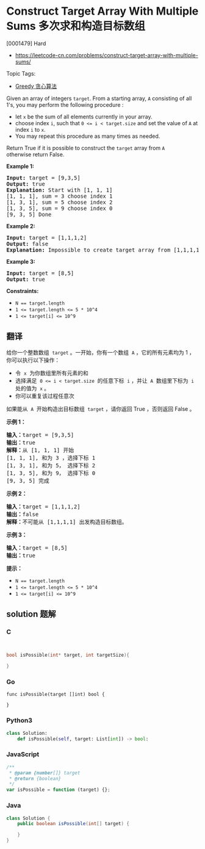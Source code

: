 # Construct Target Array With Multiple Sums 多次求和构造目标数组

[0001479] Hard

- https://leetcode-cn.com/problems/construct-target-array-with-multiple-sums/

Topic Tags:

- [Greedy 贪心算法](https://leetcode-cn.com/tag/greedy/)

Given an array of integers `target`. From a starting array, `A` consisting of all 1's, you may perform the following procedure :

- let `x` be the sum of all elements currently in your array.
- choose index `i`, such that `0 <= i < target.size` and set the value of `A` at index `i` to `x`.
- You may repeat this procedure as many times as needed.

Return True if it is possible to construct the `target` array from `A` otherwise return False.

**Example 1:**

<pre><strong>Input:</strong> target = [9,3,5]
<strong>Output:</strong> true
<strong>Explanation:</strong> Start with [1, 1, 1] 
[1, 1, 1], sum = 3 choose index 1
[1, 3, 1], sum = 5 choose index 2
[1, 3, 5], sum = 9 choose index 0
[9, 3, 5] Done
</pre>

**Example 2:**

<pre><strong>Input:</strong> target = [1,1,1,2]
<strong>Output:</strong> false
<strong>Explanation:</strong> Impossible to create target array from [1,1,1,1].
</pre>

**Example 3:**

<pre><strong>Input:</strong> target = [8,5]
<strong>Output:</strong> true
</pre>

**Constraints:**

- `N == target.length`
- `1 <= target.length <= 5 * 10^4`
- `1 <= target[i] <= 10^9`

## 翻译

给你一个整数数组  `target` 。一开始，你有一个数组  `A` ，它的所有元素均为 1 ，你可以执行以下操作：

- 令  `x`  为你数组里所有元素的和
- 选择满足  `0 <= i < target.size`  的任意下标  `i` ，并让  `A`  数组里下标为  `i`  处的值为  `x` 。
- 你可以重复该过程任意次

如果能从  `A`  开始构造出目标数组  `target` ，请你返回 True ，否则返回 False 。

**示例 1：**

<pre><strong>输入：</strong>target = [9,3,5]
<strong>输出：</strong>true
<strong>解释：</strong>从 [1, 1, 1] 开始
[1, 1, 1], 和为 3 ，选择下标 1
[1, 3, 1], 和为 5， 选择下标 2
[1, 3, 5], 和为 9， 选择下标 0
[9, 3, 5] 完成
</pre>

**示例 2：**

<pre><strong>输入：</strong>target = [1,1,1,2]
<strong>输出：</strong>false
<strong>解释：</strong>不可能从 [1,1,1,1] 出发构造目标数组。
</pre>

**示例 3：**

<pre><strong>输入：</strong>target = [8,5]
<strong>输出：</strong>true
</pre>

**提示：**

- `N == target.length`
- `1 <= target.length <= 5 * 10^4`
- `1 <= target[i] <= 10^9`

## solution 题解

### C

```c


bool isPossible(int* target, int targetSize){

}
```

### Go

```golang
func isPossible(target []int) bool {

}
```

### Python3

```python
class Solution:
    def isPossible(self, target: List[int]) -> bool:
```

### JavaScript

```javascript
/**
 * @param {number[]} target
 * @return {boolean}
 */
var isPossible = function (target) {};
```

### Java

```java
class Solution {
    public boolean isPossible(int[] target) {

    }
}
```
